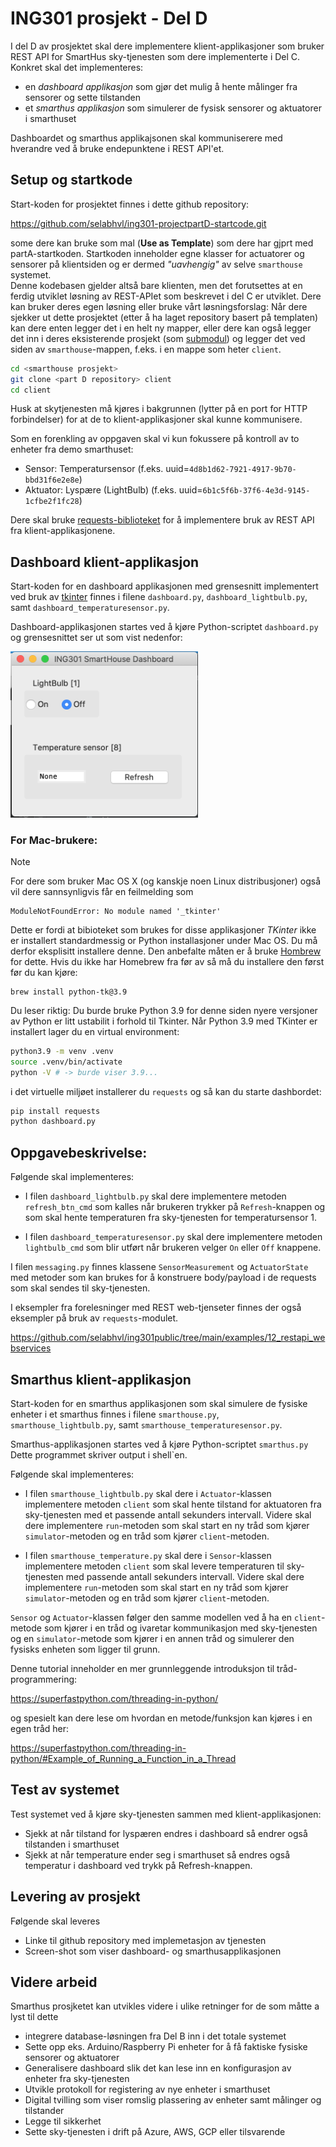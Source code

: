 # ING301 prosjekt - Del D

I del D av prosjektet skal dere implementere klient-applikasjoner som bruker REST API for SmartHus sky-tjenesten som dere implementerte i Del C. Konkret skal det implementeres:

- en *dashboard applikasjon* som gjør det mulig å hente målinger fra sensorer og sette tilstanden
- et *smarthus applikasjon* som simulerer de fysisk sensorer og aktuatorer i smarthuset

Dashboardet og smarthus applikajsonen skal kommuniserere med hverandre ved å bruke endepunktene i REST API'et.

## Setup og startkode

Start-koden for prosjektet finnes i dette github repository: 

https://github.com/selabhvl/ing301-projectpartD-startcode.git

some dere kan bruke som mal (**Use as Template**) som dere har gjprt med partA-startkoden.
Startkoden inneholder egne klasser for actuatorer og sensorer på klientsiden og er dermed _"uavhengig"_ av selve `smarthouse` systemet.  
Denne kodebasen gjelder altså bare klienten, men det forutsettes at en ferdig utviklet løsning av REST-APIet som beskrevet i 
del C er utviklet. Dere kan bruker deres egen løsning eller bruke vårt løsningsforslag:
Når dere sjekker ut dette prosjektet (etter å ha laget repository basert på templaten) kan dere enten legger
det i en helt ny mapper, eller dere kan også legger det inn i deres eksisterende prosjekt (som [submodul](https://git-scm.com/book/en/v2/Git-Tools-Submodules)) og legger det ved siden av `smarthouse`-mappen, f.eks. i en mappe som heter `client`.

```bash
cd <smarthouse prosjekt>
git clone <part D repository> client
cd client
```


Husk at skytjenesten må kjøres i bakgrunnen (lytter på en port for HTTP forbindelser) for at de to klient-applikasjoner skal kunne kommunisere.

Som en forenkling av oppgaven skal vi kun fokussere på kontroll av to enheter fra demo smarthuset:

- Sensor: Temperatursensor (f.eks. uuid=`4d8b1d62-7921-4917-9b70-bbd31f6e2e8e`)
- Aktuator: Lyspære (LightBulb) (f.eks. uuid=`6b1c5f6b-37f6-4e3d-9145-1cfbe2f1fc28`)

Dere skal bruke [requests-biblioteket](https://requests.readthedocs.io/en/latest/) for å implementere bruk av REST API fra klient-applikasjonene.

## Dashboard klient-applikasjon
 
Start-koden for en dashboard applikasjonen med grensesnitt implementert ved bruk av [tkinter](https://docs.python.org/3/library/tkinter.html) finnes i filene `dashboard.py`, `dashboard_lightbulb.py`, samt `dashboard_temperaturesensor.py`. 

Dashboard-applikasjonen startes ved å kjøre Python-scriptet `dashboard.py` og grensesnittet ser ut som vist nedenfor:

<img src="assets/dashboard.png" alt= “” width="300">

### For Mac-brukere:

> [!NOTE]
> For dere som bruker Mac OS X (og kanskje noen Linux distribusjoner) også vil dere sannsynligvis får en feilmelding som 
> ```
> ModuleNotFoundError: No module named '_tkinter'
> ```
> Dette er fordi at bibioteket som brukes for disse applikasjoner _TKinter_ ikke er installert standardmessig or Python installasjoner
> under Mac OS. Du må derfor eksplisitt installere denne. 
> Den anbefalte måten er å bruke [Hombrew](https://brew.sh/) for dette. Hvis du ikke har Homebrew fra før av så må du installere den først før du kan kjøre:
> ```
> brew install python-tk@3.9
> ```
> Du leser riktig: Du burde bruke Python 3.9 for denne siden nyere versjoner av Python er litt ustabilit i forhold til Tkinter. 
> Når Python 3.9 med TKinter er installert lager du en virtual environment:
> ```bash
> python3.9 -m venv .venv
> source .venv/bin/activate
> python -V # -> burde viser 3.9...
> ```
> i det virtuelle miljøet installerer du `requests` og så kan du starte dashbordet:
> ```bash
> pip install requests 
> python dashboard.py
> ```

## Oppgavebeskrivelse:

Følgende skal implementeres:

- I filen `dashboard_lightbulb.py` skal dere implementere metoden `refresh_btn_cmd` som kalles når brukeren trykker på `Refresh`-knappen og som skal hente temperaturen fra sky-tjenesten for temperatursensor 1.

- I filen `dashboard_temperaturesensor.py` skal dere implementere metoden `lightbulb_cmd` som blir utført når brukeren velger `On` eller `Off` knappene.

I filen `messaging.py` finnes klassene `SensorMeasurement` og `ActuatorState` med metoder som kan brukes for å konstruere body/payload i de requests som skal sendes til sky-tjenesten. 

I eksempler fra forelesninger med REST web-tjenseter finnes der også eksempler på bruk av `requests`-modulet.

https://github.com/selabhvl/ing301public/tree/main/examples/12_restapi_webservices

## Smarthus klient-applikasjon

Start-koden for en smarthus applikasjonen som skal simulere de fysiske enheter i et smarthus finnes i filene `smarthouse.py`, `smarthouse_lightbulb.py`, samt `smarthouse_temperaturesensor.py`. 

Smarthus-applikasjonen startes ved å kjøre Python-scriptet `smarthus.py` Dette programmet skriver output i shell`en.

Følgende skal implementeres:

- I filen `smarthouse_lightbulb.py` skal dere i `Actuator`-klassen implementere metoden `client` som skal hente tilstand for aktuatoren fra sky-tjenesten med et passende antall sekunders intervall. Videre skal dere implementere `run`-metoden som skal start en ny tråd som kjører `simulator`-metoden og en tråd som kjører `client`-metoden.

- I filen `smarthouse_temperature.py` skal dere i `Sensor`-klassen implementere metoden `client` som skal levere temperaturen til sky-tjenesten med passende antall sekunders intervall. Videre skal dere implementere `run`-metoden som skal start en ny tråd som kjører `simulator`-metoden og en tråd som kjører `client`-metoden.

`Sensor` og `Actuator`-klassen følger den samme modellen ved å ha en `client`-metode som kjører i en tråd og ivaretar kommunikasjon med sky-tjenesten og en `simulator`-metode som kjører i en annen tråd og simulerer den fysisks enheten som ligger til grunn.

Denne tutorial inneholder en mer grunnleggende introduksjon til tråd-programmering:

https://superfastpython.com/threading-in-python/ 

og spesielt kan dere lese om hvordan en metode/funksjon kan kjøres i en egen tråd her:

https://superfastpython.com/threading-in-python/#Example_of_Running_a_Function_in_a_Thread

## Test av systemet

Test systemet ved å kjøre sky-tjenesten sammen med klient-applikasjonen:

- Sjekk at når tilstand for lyspæren endres i dashboard så endrer også tilstanden i smarthuset
- Sjekk at når temperature ender seg i smarthuset så endres også temperatur i dashboard ved trykk på Refresh-knappen.

## Levering av prosjekt

Følgende skal leveres

- Linke til github repository med implemetasjon av tjenesten
- Screen-shot som viser dashboard- og smarthusapplikasjonen

## Videre arbeid

Smarthus prosjketet kan utvikles videre i ulike retninger for de som måtte a lyst til dette

- integrere database-løsningen fra Del B inn i det totale systemet
- Sette opp eks. Arduino/Raspberry Pi enheter for å få faktiske fysiske sensorer og aktuatorer
- Generalisere dashboard slik det kan lese inn en konfigurasjon av enheter fra sky-tjenesten
- Utvikle protokoll for registering av nye enheter i smarthuset
- Digital tvilling som viser romslig plassering av enheter samt målinger og tilstander
- Legge til sikkerhet
- Sette sky-tjenesten i drift på Azure, AWS, GCP eller tilsvarende
